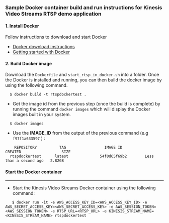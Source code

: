 ### Sample Docker container build and run instructions for Kinesis Video Streams RTSP demo application
#### 1. Install Docker

Follow instructions to download and start Docker

* [ Docker download instructions ]( https://www.docker.com/community-edition#/download )
* [Getting started with Docker](https://docs.docker.com/get-started/)

#### 2. Build Docker image
Download the `Dockerfile` and `start_rtsp_in_docker.sh` into a folder.  Once the Docker is installed and running, you can then build the docker image by using the following command.

```
  $ docker build -t rtspdockertest .
```
* Get the image id from the previous step (once the build is complete) by running the command `docker images` which will display the Docker images built in your system.

```
  $ docker images
```

* Use the **IMAGE_ID** from the output of the previous command (e.g `f97f1a633597` ) :

```
    REPOSITORY          TAG                 IMAGE ID            CREATED                  SIZE
  rtspdockertest      latest              54f0d65f69b2        Less than a second ago   2.82GB

```
#### Start the Docker container 
---

*  Start the Kinesis Video Streams Docker container using the following command:
```
   $ docker run -it -e AWS_ACCESS_KEY_ID=<AWS_ACCESS_KEY_ID> -e AWS_SECRET_ACCESS_KEY=<AWS_SECRET_ACCESS_KEY> -e AWS_SESSION_TOKEN=<AWS_SESSION_TOKEN> -e RTSP_URL=<RTSP_URL> -e KINESIS_STREAM_NAME=<KINESIS_STREAM_NAME> rtspdockertest
```


